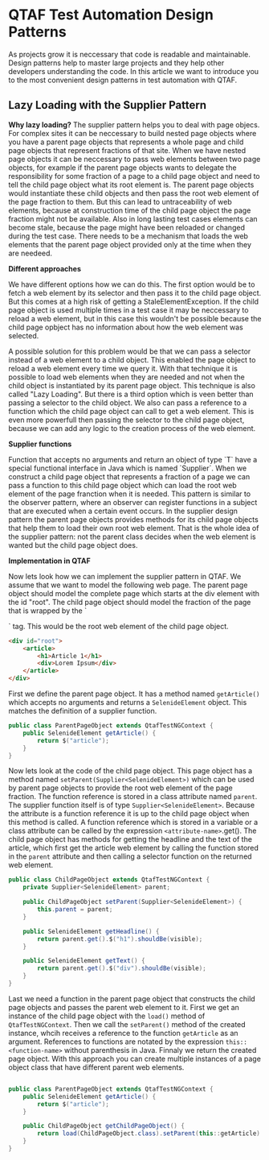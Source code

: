 # QTAF Test Automation Design Patterns

As projects grow it is neccessary that code is readable and maintainable. Design patterns help to master large projects and they help other developers understanding the code. In this article we want to introduce you to the most convenient design patterns in test automation with QTAF.

## Lazy Loading with the Supplier Pattern

<p>
<b>Why lazy loading?</b>
The supplier pattern helps you to deal with page objecs. For complex sites it can be neccessary to build nested page objects where you have a parent page objects that represents a whole page and child page objects that represent fractions of that site. When we have nested page objects it can be neccessary to pass web elements between two page objects, for example if the parent page objects wants to delegate the responsibility for some fraction of a page to a child page object and need to tell the child page object what its root element is. The parent page objects would instantiate these child objects and then pass the root web element of the page fraction to them. But this can lead to untraceability of web elements, because at construction time of the child page object the page fraction might not be available. Also in long lasting test cases elements can become stale, because the page might have been reloaded or changed during the test case. There needs to be a mechanism that loads the web elements that the parent page object provided only at the time when they are needeed.
</p>
<b>Different approaches</b>
<p>
We have different options how we can do this. The first option would be to fetch a web element by its selector and then pass it to the child page object. But this comes at a high risk of getting a StaleElementException. If the child page object is used multiple times in a test case it may be neccessary to reload a web element, but in this case this wouldn't be possible because the child page opbject has no information about how the web element was selected.
</p>
<p>
A possible solution for this problem would be that we can pass a selector instead of a web element to a child object. This enabled the page object to reload a web element every time we query it. With that technique it is possible to load web elements when they are needed and not when the child object is instantiated by its parent page object. This technique is also called "Lazy Loading". But there is a third option which is veen better than passing a selector to the child object. We also can pass a reference to a function which the child page object can call to get a web element. This is even more powerfull then passing the selector to the child page object, because we can add any logic to the creation process of the web element.
</p>
<b>Supplier functions</b>
<p>
Function that accepts no arguments and return an object of type `T` have a special functional interface in Java which is named `Supplier<T>`. When we construct a child page object that represents a fraction of a page we can pass a function to this child page object which can load the root web element of the page franction when it is needed. This pattern is similar to the observer pattern, where an observer can register functions in a subject that are executed when a certain event occurs. In the supplier design pattern the parent page objects provides methods for its child page objects that help them to load their own root web element. That is the whole idea of the supplier pattern: not the parent class decides when the web element is wanted but the child page object does.
</p>
<b>Implementation in QTAF</b>
<p>
Now lets look how we can implement the supplier pattern in QTAF. We assume that we want to model the following web page. The parent page object should model the complete page which starts at the div element with the id "root". The child page object should model the fraction of the page that is wrapped by the `<article>` tag. This would be the root web element of the child page object.
</p>

```html
<div id="root">
    <article>
        <h1>Article 1</h1>
        <div>Lorem Ipsum</div>
    </article>
</div>
```

First we define the parent page object. It has a method named `getArticle()` which accepts no arguments and returns a `SelenideElement` object. This matches the definition of a supplier function.

```java
public class ParentPageObject extends QtafTestNGContext {
    public SelenideElement getArticle() {
        return $("article");
    }
}
```

Now lets look at the code of the child page object. This page object has a method named `setParent(Supplier<SelenideElement>)` which can be used by parent page objects to provide the root web element of the page fraction. The function reference is stored in a class attribute named `parent`. The supplier function itself is of type `Supplier<SelenideElement>`. Because the attribute is a function reference it is up to the child page object when this method is called. A function reference which is stored in a variable or a class attribute can be called by the expression `<attribute-name>`.get(). The child page object has methods for getting the headline and the text of the article, which first get the article web element by calling the function stored in the `parent` attribute and then calling a selector function on the returned web element.

```java
public class ChildPageObject extends QtafTestNGContext {
    private Supplier<SelenideElement> parent;

    public ChildPageObject setParent(Supplier<SelenideElement>) {
        this.parent = parent;
    }

    public SelenideElement getHeadline() {
        return parent.get().$("h1").shouldBe(visible);
    }

    public SelenideElement getText() {
        return parent.get().$("div").shouldBe(visible);
    }
}
```

Last we need a function in the parent page object that constructs the child page objects and passes the parent web element to it. First we get an instance of the child page object with the `load()` method of `QtafTestNGContext`. Then we call the `setParent()` method of the created instance, whcih receives a reference to the function `getArticle` as an argument. References to functions are notated by the expression `this::<function-name>` without parenthesis in Java. Finnaly we return the created page object. With this approach you can create multiple instances of a page object class that have different parent web elements.

```java

public class ParentPageObject extends QtafTestNGContext {
    public SelenideElement getArticle() {
        return $("article");
    }

    public ChildPageObject getChildPageObject() {
        return load(ChildPageObject.class).setParent(this::getArticle)
    }
}
```